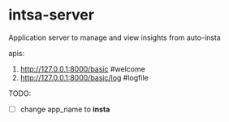 # intsa-server
Application server to manage and view insights from auto-insta

apis:

1. http://127.0.0.1:8000/basic #welcome
2. http://127.0.0.1:8000/basic/log #logfile


TODO:

- [ ] change app_name to **insta**